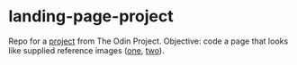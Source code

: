 # landing-page-project
Repo for a [project](https://www.theodinproject.com/lessons/foundations-landing-page) from The Odin Project.  Objective: code a page that looks like supplied reference images ([one](landing-page-1.png), [two](landing-page-2.png)).